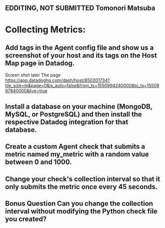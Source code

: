 EDDITING, NOT SUBMITTED
Tomonori Matsuba
----
# Collecting Metrics:
## Add tags in the Agent config file and show us a screenshot of your host and its tags on the Host Map page in Datadog.
Screen shot later
The page
<https://app.datadoghq.com/dash/host/850201734?tile_size=m&page=0&is_auto=false&from_ts=1550994240000&to_ts=1550997840000&live=true>

## Install a database on your machine (MongoDB, MySQL, or PostgreSQL) and then install the respective Datadog integration for that database.

## Create a custom Agent check that submits a metric named my_metric with a random value between 0 and 1000.

## Change your check's collection interval so that it only submits the metric once every 45 seconds.

## Bonus Question Can you change the collection interval without modifying the Python check file you created?
